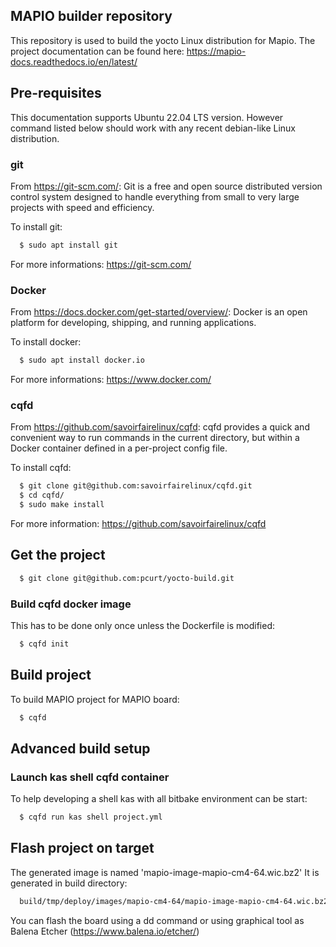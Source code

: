 ## MAPIO builder repository ##
This repository is used to build the yocto Linux distribution for Mapio.
The project documentation can be found here: https://mapio-docs.readthedocs.io/en/latest/

## Pre-requisites ##

This documentation supports Ubuntu 22.04 LTS version.
However command listed below should work with any recent debian-like Linux
distribution.

### git ###

From https://git-scm.com/:
Git is a free and open source distributed version control system designed to
 handle everything from small to very large projects with speed and efficiency.

To install git:

```bash
  $ sudo apt install git
```

For more informations: https://git-scm.com/

### Docker  ###

From https://docs.docker.com/get-started/overview/:
Docker is an open platform for developing, shipping, and running applications.

To install docker:

```bash
  $ sudo apt install docker.io
```

For more informations: https://www.docker.com/

### cqfd ###

From https://github.com/savoirfairelinux/cqfd:
cqfd provides a quick and convenient way to run commands in the current
directory, but within a Docker container defined in a per-project config file.

To install cqfd:

```bash
  $ git clone git@github.com:savoirfairelinux/cqfd.git
  $ cd cqfd/
  $ sudo make install
```

For more information: https://github.com/savoirfairelinux/cqfd

## Get the project ##

```bash
  $ git clone git@github.com:pcurt/yocto-build.git
```

### Build cqfd docker image ###

This has to be done only once unless the Dockerfile is modified:

```bash
  $ cqfd init
```

## Build project ##

To build MAPIO project for MAPIO board:

```bash
  $ cqfd
```

## Advanced build setup ##

### Launch kas shell cqfd container ###

To help developing a shell kas with all bitbake environment can be start:

```bash
  $ cqfd run kas shell project.yml
```

## Flash project on target ##

The generated image is named 'mapio-image-mapio-cm4-64.wic.bz2'
It is generated in build directory:
```bash
  build/tmp/deploy/images/mapio-cm4-64/mapio-image-mapio-cm4-64.wic.bz2
```
You can flash the board using a dd command or using graphical tool as Balena Etcher (https://www.balena.io/etcher/)
